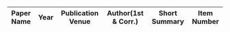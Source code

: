 | Paper Name | Year | Publication Venue | Author(1st & Corr.) | Short Summary | Item Number | 
|------|------|------|------|------|------|
